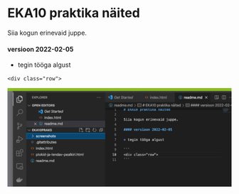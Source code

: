 # EKA10 praktika näited

Siia kogun erinevaid juppe.

#### versioon 2022-02-05

* tegin tööga algust

```
<div class="row">
```

![This is an image](screenshots/vscode.png)